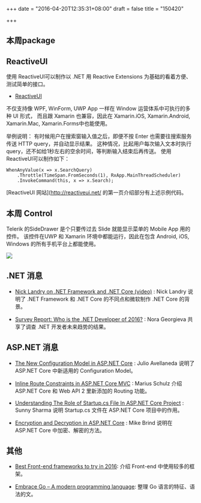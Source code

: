 +++
date = "2016-04-20T12:35:31+08:00"
draft = false
title = "150420"

+++

## 本周package

## ReactiveUI

使用 ReactiveUI可以制作以 .NET 用 Reactive Extensions 为基础的看着方便、测试简单的接口。

- [ReactiveUI](http://reactiveui.net/)

不仅支持像 WPF, WinForm, UWP App 一样在 Window 运营体系中可执行的多种 UI 形式，
而且跟 Xamarin 也兼容，因此在 Xamarin.iOS, Xamarin.Android, Xamarin.Mac, Xamarin.Forms中也能使用。

举例说明：
有时候用户在搜索窗输入值之后，即便不按 Enter 也需要往搜索服务传送 HTTP query，并自动显示结果。
这种情况，比起用户每次输入文本时执行 query，还不如给1秒左右的空余时间，等判断输入结束后再传送。
使用 ReactiveUI可以制作如下：

```
WhenAnyValue(x => x.SearchQuery)
    .Throttle(TimeSpan.FromSeconds(1), RxApp.MainThreadScheduler)
    .InvokeCommand(this, x => x.Search);
```

[ReactiveUI 网站](http://reactiveui.net/ 的第一页介绍部分有上述示例代码。


## 本周 Control

Telerik 的SideDrawer 是个只要传过去 Slide 就能显示菜单的 Mobile App 用的控件。
该控件在UWP 和 Xamarin 环境中都能运行，因此在包含 Android, iOS, Windows 的所有手机平台上都能使用。

![](https://msdnshared.blob.core.windows.net/media/2016/04/xamarin-sidedrawer.png)

## .NET 消息

- [Nick Landry on .NET Framework and .NET Core (video)](https://channel9.msdn.com/Blogs/Technology-and-Friends/tf420) : Nick Landry 说明了 .NET Framework 和 .NET Core 的不同点和微软制作 .NET Core 的背景。

- [Survey Report: Who is the .NET Developer of 2016?](http://www.telerik.com/blogs/survey-report-the-dotnet-developer-of-2016) : Nora Georgieva 共享了调查 .NET 开发者未来趋势的结果。

## ASP.NET 消息

- [The New Configuration Model in ASP.NET Core](http://developer.telerik.com/featured/new-configuration-model-asp-net-core/) : Julio Avellaneda 说明了 ASP.NET Core 中新适用的 Configuration Model。

- [Inline Route Constraints in ASP.NET Core MVC](https://blog.mariusschulz.com/2016/03/31/inline-route-constraints-in-asp-net-core-mvc) : Marius Schulz 介绍 ASP.NET Core 和 Web API 2 里新添加的 Routing 功能。

- [Understanding The Role of Startup.cs File In ASP.NET Core Project](http://www.c-sharpcorner.com/article/understanding-the-role-of-startup-cs-file-in-Asp-Net-core/) : Sunny Sharma 说明 Startup.cs 文件在 ASP.NET Core 项目中的作用。

- [Encryption and Decryption in ASP.NET Core](http://www.mikesdotnetting.com/article/295/encryption-and-decryption-in-asp-net-core) : Mike Brind 说明在 ASP.NET Core 中加密、解密的方法。

## 其他

- [Best Front-end frameworks to try in 2016](https://hashnode.com/post/best-front-end-frameworks-to-try-in-2016-cin1unmcn00tvrb535out1y08): 介绍 Front-end 中使用较多的框架。

- [Embrace Go – A modern programming language](https://developer.washingtonpost.com/pb/blog/post/2016/04/06/embrace-go): 整理 Go 语言的特征、语法的文。


